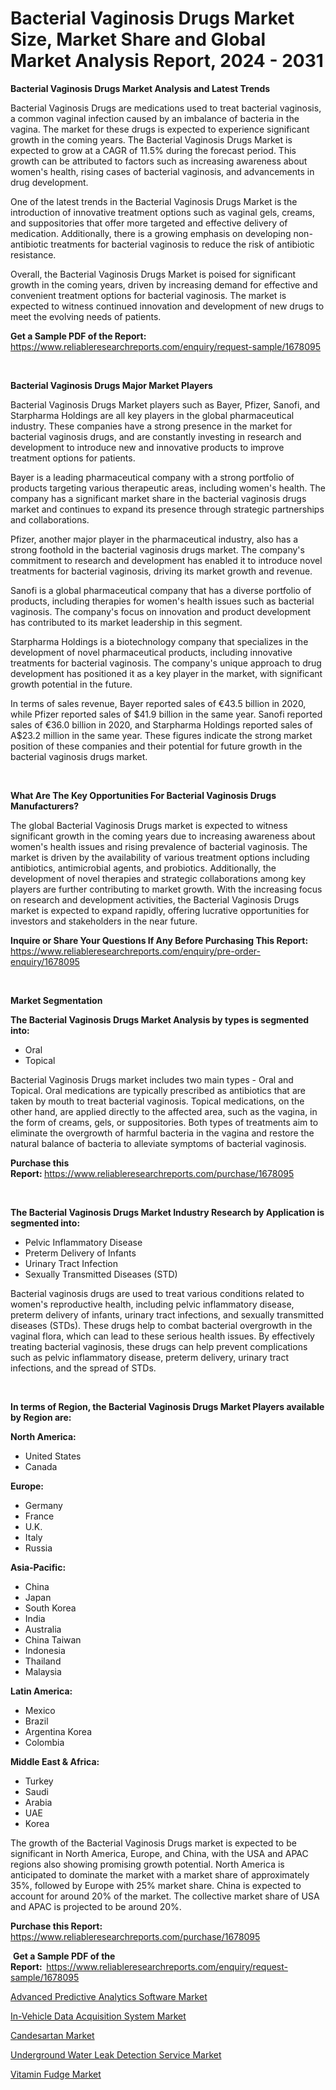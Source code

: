 <p><h1>Bacterial Vaginosis Drugs Market Size, Market Share and Global Market Analysis Report, 2024 - 2031</h1></p><p><strong>Bacterial Vaginosis Drugs Market Analysis and Latest Trends</strong></p>
<p><p>Bacterial Vaginosis Drugs are medications used to treat bacterial vaginosis, a common vaginal infection caused by an imbalance of bacteria in the vagina. The market for these drugs is expected to experience significant growth in the coming years. The Bacterial Vaginosis Drugs Market is expected to grow at a CAGR of 11.5% during the forecast period. This growth can be attributed to factors such as increasing awareness about women's health, rising cases of bacterial vaginosis, and advancements in drug development.</p><p>One of the latest trends in the Bacterial Vaginosis Drugs Market is the introduction of innovative treatment options such as vaginal gels, creams, and suppositories that offer more targeted and effective delivery of medication. Additionally, there is a growing emphasis on developing non-antibiotic treatments for bacterial vaginosis to reduce the risk of antibiotic resistance.</p><p>Overall, the Bacterial Vaginosis Drugs Market is poised for significant growth in the coming years, driven by increasing demand for effective and convenient treatment options for bacterial vaginosis. The market is expected to witness continued innovation and development of new drugs to meet the evolving needs of patients.</p></p>
<p><strong>Get a Sample PDF of the Report:&nbsp;</strong> <a href="https://www.reliableresearchreports.com/enquiry/request-sample/1678095">https://www.reliableresearchreports.com/enquiry/request-sample/1678095</a></p>
<p>&nbsp;</p>
<p><strong>Bacterial Vaginosis Drugs Major Market Players</strong></p>
<p><p>Bacterial Vaginosis Drugs Market players such as Bayer, Pfizer, Sanofi, and Starpharma Holdings are all key players in the global pharmaceutical industry. These companies have a strong presence in the market for bacterial vaginosis drugs, and are constantly investing in research and development to introduce new and innovative products to improve treatment options for patients.</p><p>Bayer is a leading pharmaceutical company with a strong portfolio of products targeting various therapeutic areas, including women's health. The company has a significant market share in the bacterial vaginosis drugs market and continues to expand its presence through strategic partnerships and collaborations.</p><p>Pfizer, another major player in the pharmaceutical industry, also has a strong foothold in the bacterial vaginosis drugs market. The company's commitment to research and development has enabled it to introduce novel treatments for bacterial vaginosis, driving its market growth and revenue.</p><p>Sanofi is a global pharmaceutical company that has a diverse portfolio of products, including therapies for women's health issues such as bacterial vaginosis. The company's focus on innovation and product development has contributed to its market leadership in this segment.</p><p>Starpharma Holdings is a biotechnology company that specializes in the development of novel pharmaceutical products, including innovative treatments for bacterial vaginosis. The company's unique approach to drug development has positioned it as a key player in the market, with significant growth potential in the future.</p><p>In terms of sales revenue, Bayer reported sales of €43.5 billion in 2020, while Pfizer reported sales of $41.9 billion in the same year. Sanofi reported sales of €36.0 billion in 2020, and Starpharma Holdings reported sales of A$23.2 million in the same year. These figures indicate the strong market position of these companies and their potential for future growth in the bacterial vaginosis drugs market.</p></p>
<p>&nbsp;</p>
<p><strong>What Are The Key Opportunities For Bacterial Vaginosis Drugs Manufacturers?</strong></p>
<p><p>The global Bacterial Vaginosis Drugs market is expected to witness significant growth in the coming years due to increasing awareness about women's health issues and rising prevalence of bacterial vaginosis. The market is driven by the availability of various treatment options including antibiotics, antimicrobial agents, and probiotics. Additionally, the development of novel therapies and strategic collaborations among key players are further contributing to market growth. With the increasing focus on research and development activities, the Bacterial Vaginosis Drugs market is expected to expand rapidly, offering lucrative opportunities for investors and stakeholders in the near future.</p></p>
<p><strong>Inquire or Share Your Questions If Any Before Purchasing This Report:</strong> <a href="https://www.reliableresearchreports.com/enquiry/pre-order-enquiry/1678095">https://www.reliableresearchreports.com/enquiry/pre-order-enquiry/1678095</a></p>
<p>&nbsp;</p>
<p><strong>Market Segmentation</strong></p>
<p><strong>The Bacterial Vaginosis Drugs Market Analysis by types is segmented into:</strong></p>
<p><ul><li>Oral</li><li>Topical</li></ul></p>
<p><p>Bacterial Vaginosis Drugs market includes two main types - Oral and Topical. Oral medications are typically prescribed as antibiotics that are taken by mouth to treat bacterial vaginosis. Topical medications, on the other hand, are applied directly to the affected area, such as the vagina, in the form of creams, gels, or suppositories. Both types of treatments aim to eliminate the overgrowth of harmful bacteria in the vagina and restore the natural balance of bacteria to alleviate symptoms of bacterial vaginosis.</p></p>
<p><strong>Purchase this Report:&nbsp;</strong><a href="https://www.reliableresearchreports.com/purchase/1678095">https://www.reliableresearchreports.com/purchase/1678095</a></p>
<p>&nbsp;</p>
<p><strong>The Bacterial Vaginosis Drugs Market Industry Research by Application is segmented into:</strong></p>
<p><ul><li>Pelvic Inflammatory Disease</li><li>Preterm Delivery of Infants</li><li>Urinary Tract Infection</li><li>Sexually Transmitted Diseases (STD)</li></ul></p>
<p><p>Bacterial vaginosis drugs are used to treat various conditions related to women's reproductive health, including pelvic inflammatory disease, preterm delivery of infants, urinary tract infections, and sexually transmitted diseases (STDs). These drugs help to combat bacterial overgrowth in the vaginal flora, which can lead to these serious health issues. By effectively treating bacterial vaginosis, these drugs can help prevent complications such as pelvic inflammatory disease, preterm delivery, urinary tract infections, and the spread of STDs.</p></p>
<p>&nbsp;</p>
<p><strong>In terms of Region, the Bacterial Vaginosis Drugs Market Players available by Region are:</strong></p>
<p>
    <p> <strong> North America: </strong>
        <ul>
            <li>United States</li>
            <li>Canada</li>
        </ul>
        </p> 
    <p> <strong> Europe: </strong>
        <ul>
            <li>Germany</li>
            <li>France</li>
            <li>U.K.</li>
            <li>Italy</li>
            <li>Russia</li>
        </ul>
        </p> 
    <p> <strong> Asia-Pacific: </strong>
        <ul>
            <li>China</li>
            <li>Japan</li>
            <li>South Korea</li>
            <li>India</li>
            <li>Australia</li>
            <li>China Taiwan</li>
            <li>Indonesia</li>
            <li>Thailand</li>
            <li>Malaysia</li>
        </ul>
        </p> 
    <p> <strong> Latin America: </strong>
        <ul>
            <li>Mexico</li>
            <li>Brazil</li>
            <li>Argentina Korea</li>
            <li>Colombia</li>
        </ul>
        </p> 
    <p> <strong> Middle East & Africa: </strong>
        <ul>
            <li>Turkey</li>
            <li>Saudi</li>
            <li>Arabia</li>
            <li>UAE</li>
            <li>Korea</li>
        </ul>
    </p>
    </p>
<p><p>The growth of the Bacterial Vaginosis Drugs market is expected to be significant in North America, Europe, and China, with the USA and APAC regions also showing promising growth potential. North America is anticipated to dominate the market with a market share of approximately 35%, followed by Europe with 25% market share. China is expected to account for around 20% of the market. The collective market share of USA and APAC is projected to be around 20%.</p></p>
<p><strong>Purchase this Report: </strong><a href="https://www.reliableresearchreports.com/purchase/1678095">https://www.reliableresearchreports.com/purchase/1678095</a></p>
<p>&nbsp;<strong>Get a Sample PDF of the Report:&nbsp;&nbsp;</strong><a href="https://www.reliableresearchreports.com/enquiry/request-sample/1678095">https://www.reliableresearchreports.com/enquiry/request-sample/1678095</a></p>
<p><strong></strong></p>
<p><p><a href="https://medium.com/@ashlylowe4544/advanced-predictive-analytics-software-market-exploring-market-share-market-trends-and-future-edb421dabfda">Advanced Predictive Analytics Software Market</a></p><p><a href="https://medium.com/@marvinwalsh8546/decoding-in-vehicle-data-acquisition-system-market-metrics-market-share-trends-and-growth-9f8fd89bd0b1">In-Vehicle Data Acquisition System Market</a></p><p><a href="https://github.com/cecuraprangm/Market-Research-Report-List-1/blob/main/candesartan-market.md">Candesartan Market</a></p><p><a href="https://medium.com/@ashlylowe4544/underground-water-leak-detection-service-nbsp-market-focuses-on-market-share-size-and-projected-da24fc3e9802">Underground Water Leak Detection Service Market</a></p><p><a href="https://github.com/fiixsa/Market-Research-Report-List-1/blob/main/vitamin-fudge-market.md">Vitamin Fudge Market</a></p></p>